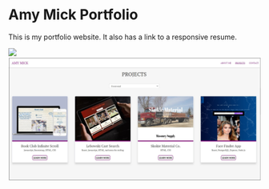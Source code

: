 # Amy Mick Portfolio

This is my portfolio website. It also has a link to a responsive resume.

<!-- <video src="https://github.com/amym321/Amy-Mick-site/blob/master/images/projects/AmyMickSite8.mp4" 
    type="video/mp4" width="650" autoplay></video> -->
<img src="https://github.com/amym321/Amy-Mick-site/blob/master/images/AmyMickSite9.jpg" width="650" >

<img src="https://github.com/amym321/Amy-Mick-site/blob/master/images/AmyMickSite5.jpg" width="650" >
